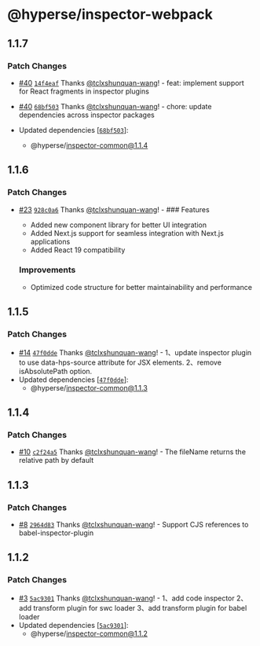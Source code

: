# @hyperse/inspector-webpack

## 1.1.7

### Patch Changes

- [#40](https://github.com/hyperse-io/code-inspector/pull/40) [`14f4eaf`](https://github.com/hyperse-io/code-inspector/commit/14f4eafac735ff180fab431f81b52e72cba2b814) Thanks [@tclxshunquan-wang](https://github.com/tclxshunquan-wang)! - feat: implement support for React fragments in inspector plugins

- [#40](https://github.com/hyperse-io/code-inspector/pull/40) [`68bf503`](https://github.com/hyperse-io/code-inspector/commit/68bf5037db8b6447ff68a6413e0ecb31bbea8d3f) Thanks [@tclxshunquan-wang](https://github.com/tclxshunquan-wang)! - chore: update dependencies across inspector packages

- Updated dependencies [[`68bf503`](https://github.com/hyperse-io/code-inspector/commit/68bf5037db8b6447ff68a6413e0ecb31bbea8d3f)]:
  - @hyperse/inspector-common@1.1.4

## 1.1.6

### Patch Changes

- [#23](https://github.com/hyperse-io/code-inspector/pull/23) [`928c0a6`](https://github.com/hyperse-io/code-inspector/commit/928c0a6a997729c3fd1de0a8411fc4244eff5ccc) Thanks [@tclxshunquan-wang](https://github.com/tclxshunquan-wang)! - ### Features
  - Added new component library for better UI integration
  - Added Next.js support for seamless integration with Next.js applications
  - Added React 19 compatibility

  ### Improvements
  - Optimized code structure for better maintainability and performance

## 1.1.5

### Patch Changes

- [#14](https://github.com/hyperse-io/code-inspector/pull/14) [`47f0dde`](https://github.com/hyperse-io/code-inspector/commit/47f0dde428b1d595f605021aa8a2dc0509e9e522) Thanks [@tclxshunquan-wang](https://github.com/tclxshunquan-wang)! - 1、update inspector plugin to use data-hps-source attribute for JSX elements.
  2、remove isAbsolutePath option.
- Updated dependencies [[`47f0dde`](https://github.com/hyperse-io/code-inspector/commit/47f0dde428b1d595f605021aa8a2dc0509e9e522)]:
  - @hyperse/inspector-common@1.1.3

## 1.1.4

### Patch Changes

- [#10](https://github.com/hyperse-io/code-inspector/pull/10) [`c2f24a5`](https://github.com/hyperse-io/code-inspector/commit/c2f24a59472dbbd3cf73b0068f621a845e6cb7be) Thanks [@tclxshunquan-wang](https://github.com/tclxshunquan-wang)! - The fileName returns the relative path by default

## 1.1.3

### Patch Changes

- [#8](https://github.com/hyperse-io/code-inspector/pull/8) [`2964d83`](https://github.com/hyperse-io/code-inspector/commit/2964d83b16865395a7116248c175dc6511c1682b) Thanks [@tclxshunquan-wang](https://github.com/tclxshunquan-wang)! - Support CJS references to babel-inspector-plugin

## 1.1.2

### Patch Changes

- [#3](https://github.com/hyperse-io/code-inspector/pull/3) [`5ac9301`](https://github.com/hyperse-io/code-inspector/commit/5ac9301ae8638580296bccc7772d42424e8107b2) Thanks [@tclxshunquan-wang](https://github.com/tclxshunquan-wang)! - 1、add code inspector
  2、add transform plugin for swc loader
  3、add transform plugin for babel loader
- Updated dependencies [[`5ac9301`](https://github.com/hyperse-io/code-inspector/commit/5ac9301ae8638580296bccc7772d42424e8107b2)]:
  - @hyperse/inspector-common@1.1.2
